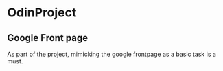 # OdinProject

## Google Front page
As part of the project, mimicking the google frontpage as a basic task is a must.
